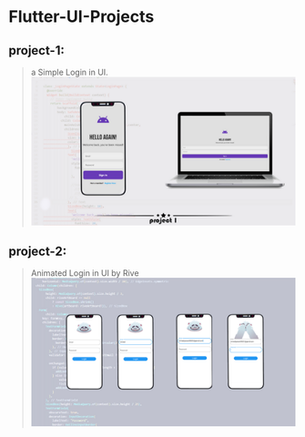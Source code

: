 # Flutter-UI-Projects
## project-1:
> a Simple Login in UI.
![Prject 1](https://github.com/AhmedYasser20/Flutter-UI-Projects/blob/main/Project%201/photo1.png?raw=true)
## project-2:
> Animated Login in UI by Rive
![Prject 2](https://github.com/AhmedYasser20/Flutter-UI-Projects/blob/main/Project%202/project2.jpg)

